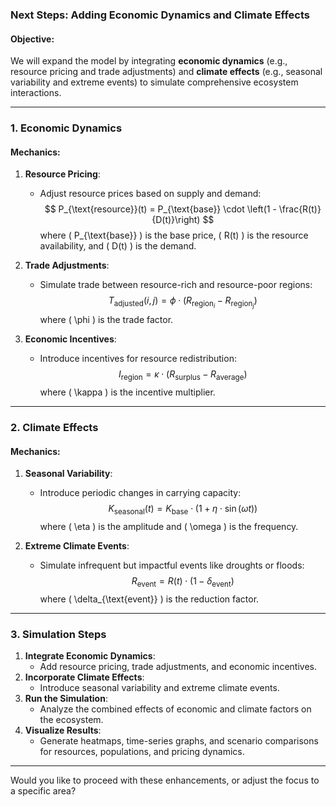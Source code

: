 ### **Next Steps: Adding Economic Dynamics and Climate Effects**

#### **Objective**:
We will expand the model by integrating **economic dynamics** (e.g., resource pricing and trade adjustments) and **climate effects** (e.g., seasonal variability and extreme events) to simulate comprehensive ecosystem interactions.

---

### **1. Economic Dynamics**

#### **Mechanics**:
1. **Resource Pricing**:
   - Adjust resource prices based on supply and demand:
     $$
     P_{\text{resource}}(t) = P_{\text{base}} \cdot \left(1 - \frac{R(t)}{D(t)}\right)
     $$
     where \( P_{\text{base}} \) is the base price, \( R(t) \) is the resource availability, and \( D(t) \) is the demand.

2. **Trade Adjustments**:
   - Simulate trade between resource-rich and resource-poor regions:
     $$
     T_{\text{adjusted}}(i, j) = \phi \cdot \left(R_{\text{region}_i} - R_{\text{region}_j}\right)
     $$
     where \( \phi \) is the trade factor.

3. **Economic Incentives**:
   - Introduce incentives for resource redistribution:
     $$
     I_{\text{region}} = \kappa \cdot \left(R_{\text{surplus}} - R_{\text{average}}\right)
     $$
     where \( \kappa \) is the incentive multiplier.

---

### **2. Climate Effects**

#### **Mechanics**:
1. **Seasonal Variability**:
   - Introduce periodic changes in carrying capacity:
     $$
     K_{\text{seasonal}}(t) = K_{\text{base}} \cdot \left(1 + \eta \cdot \sin(\omega t)\right)
     $$
     where \( \eta \) is the amplitude and \( \omega \) is the frequency.

2. **Extreme Climate Events**:
   - Simulate infrequent but impactful events like droughts or floods:
     $$
     R_{\text{event}} = R(t) \cdot \left(1 - \delta_{\text{event}}\right)
     $$
     where \( \delta_{\text{event}} \) is the reduction factor.

---

### **3. Simulation Steps**
1. **Integrate Economic Dynamics**:
   - Add resource pricing, trade adjustments, and economic incentives.
2. **Incorporate Climate Effects**:
   - Introduce seasonal variability and extreme climate events.
3. **Run the Simulation**:
   - Analyze the combined effects of economic and climate factors on the ecosystem.
4. **Visualize Results**:
   - Generate heatmaps, time-series graphs, and scenario comparisons for resources, populations, and pricing dynamics.

---

Would you like to proceed with these enhancements, or adjust the focus to a specific area?
